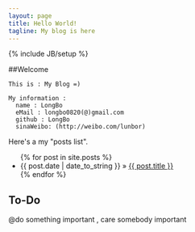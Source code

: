 ```yaml
---
layout: page
title: Hello World!
tagline: My blog is here
---
```

{% include JB/setup %}


##Welcome 
    
    This is : My Blog =)
    
    My information :
      name : LongBo
      eMail : longbo0820(@)gmail.com
      github : LongBo
      sinaWeibo: (http://weibo.com/lunbor)
      


Here's a my "posts list".

<ul class="posts">
  {% for post in site.posts %}
    <li><span>{{ post.date | date_to_string }}</span> &raquo; <a href="{{ BASE_PATH }}{{ post.url }}">{{ post.title }}</a></li>
  {% endfor %}
</ul>

## To-Do

@do something important , care somebody important 
